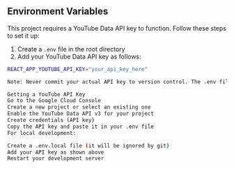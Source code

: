 ## Environment Variables

This project requires a YouTube Data API key to function. Follow these steps to set it up:

1. Create a `.env` file in the root directory
2. Add your YouTube Data API key as follows:
```sh
REACT_APP_YOUTUBE_API_KEY="your_api_key_here"

Note: Never commit your actual API key to version control. The .env file is already included in .gitignore to prevent this.

Getting a YouTube API Key
Go to the Google Cloud Console
Create a new project or select an existing one
Enable the YouTube Data API v3 for your project
Create credentials (API key)
Copy the API key and paste it in your .env file
For local development:

Create a .env.local file (it will be ignored by git)
Add your API key as shown above
Restart your development server